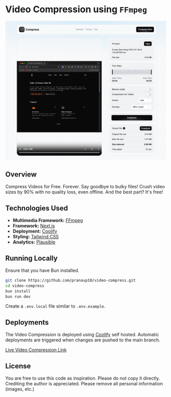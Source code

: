 # Video Compression using `FFmpeg`

![Video Compression](./public/banner.png)

## Overview

Compress Videos for Free. Forever. Say goodbye to bulky files! Crush video sizes by 90% with no quality loss, even offline. And the best part? It's free!

## Technologies Used

- **Multimedia Framework:** [FFmpeg](https://ffmpeg.org/)
- **Framework:** [Next.js](https://nextjs.org)
- **Deployment:** [Coolify](https://coolify.io)
- **Styling:** [Tailwind CSS](http://tailwindcss.com)
- **Analytics:** [Plausible](https://plausible.pranavp.xyz/videocompress.prolab.sh)

## Running Locally

Ensure that you have Bun installed.

```bash
git clone https://github.com/pranavp10/video-compress.git
cd video-compress
bun install
bun run dev
```

Create a `.env.local` file similar to `.env.example`.

## Deployments

The Video Compression is deployed using [Coolify](https://coolify.io) self hosted. Automatic deployments are triggered when changes are pushed to the main branch.

[Live Video Compression Link](https://videocompress.prolab.sh/)

## License

You are free to use this code as inspiration. Please do not copy it directly. Crediting the author is appreciated. Please remove all personal information (images, etc.)
